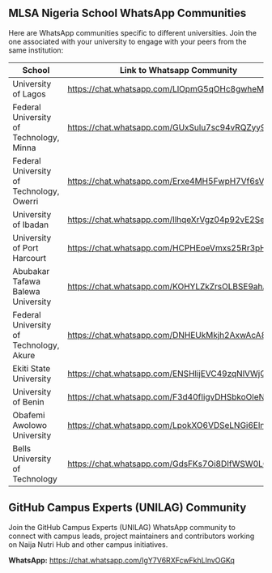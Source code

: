 ## MLSA Nigeria School WhatsApp Communities
Here are WhatsApp communities specific to different universities. Join the one associated with your university to engage with your peers from the same institution:

| School | Link to Whatsapp Community |
| --- | --- |
| University of Lagos | https://chat.whatsapp.com/LlOpmG5qOHc8gwheM2pVzc |
| Federal University of Technology, Minna | https://chat.whatsapp.com/GUxSulu7sc94vRQZyy9nK6 |
| Federal University of Technology, Owerri | https://chat.whatsapp.com/Erxe4MH5FwpH7Vf6sVbK4C |
| University of Ibadan | https://chat.whatsapp.com/IlhqeXrVgz04p92vE2SeUF |
| University of Port Harcourt  | https://chat.whatsapp.com/HCPHEoeVmxs25Rr3pH2Mwy |
| Abubakar Tafawa Balewa University | https://chat.whatsapp.com/KOHYLZkZrsOLBSE9ahAlBX |
| Federal University of Technology, Akure | https://chat.whatsapp.com/DNHEUkMkjh2AxwAcA8532V |
| Ekiti State University | https://chat.whatsapp.com/ENSHlijEVC49zqNlVWjQuc |
| University of Benin | https://chat.whatsapp.com/F3d40fIigvDHSbkoOleN1q |
| Obafemi Awolowo University | https://chat.whatsapp.com/LpokXO6VDSeLNGi6Eln1c2  | 
| Bells University of Technology | https://chat.whatsapp.com/GdsFKs7Oi8DIfWSW0LOVrR |

## GitHub Campus Experts (UNILAG) Community

Join the GitHub Campus Experts (UNILAG) WhatsApp community to connect with campus leads, project maintainers and contributors working on Naija Nutri Hub and other campus initiatives.

**WhatsApp:** https://chat.whatsapp.com/IgY7V6RXFcwFkhLlnvOGKq
